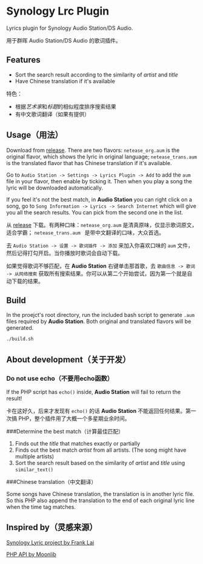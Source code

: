 # Synology Lrc Plugin
Lyrics plugin for Synology Audio Station/DS Audio.

用于群晖 Audio Station/DS Audio 的歌词插件。

## Features

- Sort the search result according to the similarity of *artist* and *title*
- Have Chinese translation if it's available

特色：

- 根据*艺术家*和*标题*的相似程度排序搜索结果
- 有中文歌词翻译（如果有提供）

## Usage（用法）

Download from [release](https://github.com/LudySu/Synology-LrcPlugin/releases). There are two flavors: `netease_org.aum` is the original flavor, which shows the lyric in original language; `netease_trans.aum` is the translated flavor that has Chinese translation if it's available.

Go to `Audio Station -> Settings -> Lyrics Plugin -> Add` to add the `aum` file in your flavor, then enable by ticking it. Then when you play a song the lyric will be downloaded automatically.

If you feel it's not the best match, in **Audio Station** you can right click on a song, go to `Song Information -> Lyrics -> Search Internet` which will give you all the search results. You can pick from the second one in the list.

从 [release](https://github.com/LudySu/Synology-LrcPlugin/releases) 下载。有两种口味：`netease_org.aum` 是清真原味，仅显示歌词原文，适合学霸； `netease_trans.aum ` 是带中文翻译的口味，大众首选。

去 `Audio Station -> 设置 -> 歌词插件 -> 添加` 来加入你喜欢口味的 `aum` 文件，然后记得打勾开启。当你播放时歌词会自动下载。

如果觉得歌词不够匹配，在 **Audio Station** 右键单击那首歌，去 `歌曲信息 -> 歌词 -> 从网络搜索` 获取所有搜索结果。你可以从第二个开始尝试，因为第一个就是自动下载的结果。

## Build

In the proejct's root directory, run the included bash script to generate `.aum` files required by **Audio Station**. Both original and translated flavors will be generated.

```bash
./build.sh
```

## About development（关于开发）

### Do not use echo（不要用echo函数）

If the PHP script has `echo()` inside, **Audio Station** will fail to return the result!

卡在这好久，后来才发现有 `echo()` 的话 **Audio Station** 不能返回任何结果。第一次搞 PHP，整个插件用了大概一个多星期业余时间。

###Determine the best match（计算最佳匹配）

1. Finds out the *title* that matches exactly or partially
2. Finds out the best match *artist* from all artists. (The song might have multiple artists)
3. Sort the search result based on the similarity of *artist* and *title* using `similar_text()`

###Chinese translation（中文翻译）

Some songs have Chinese translation, the translation is in another lyric file. So this PHP also append the translation to the end of each original lyric line when the time tag matches.

## Inspired by（灵感来源）
[Synology Lyric project by Frank Lai](https://bitbucket.org/franklai/synologylyric)

[PHP API by Moonlib](http://moonlib.com/606.html)

